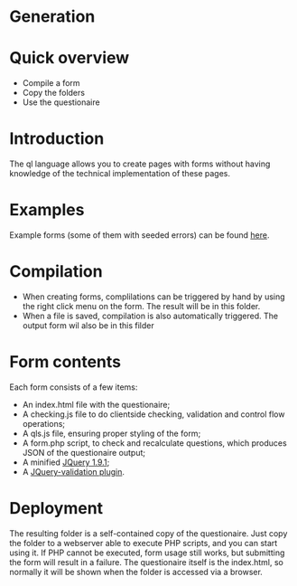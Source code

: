 Generation
==========

# Quick overview
* Compile a form
* Copy the folders
* Use the questionaire

# Introduction
The ql language allows you to create pages with forms without having knowledge 
of the technical implementation of these pages.

# Examples
Example forms (some of them with seeded errors) can be found [here](../examples/).

# Compilation
* When creating forms, complilations can be triggered by hand by using the right 
click menu on the form. The result will be in this folder.
* When a file is saved, compilation is also automatically triggered. The output
form wil also be in this filder 

# Form contents
Each form consists of a few items:

* An index.html file with the questionaire;
* A checking.js file to do clientside checking, validation and control flow 
operations;
* A qls.js file, ensuring proper styling of the form;
* A form.php script, to check and recalculate questions, which produces JSON 
of the questionaire output;
* A minified [JQuery 1.9.1](http://code.jquery.com/jquery-1.9.1.min.js);
* A [JQuery-validation plugin](https://github.com/jzaefferer/jquery-validation).

# Deployment
The resulting folder is a self-contained copy of the questionaire. 
Just copy the folder to a webserver able to execute PHP scripts, and you can start using it. 
If PHP cannot be executed, form usage still works, but submitting the form will result in a failure.
The questionaire itself is the index.html, so normally it will be shown when the folder is accessed via a browser.  
